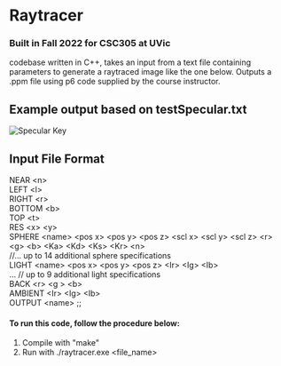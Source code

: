 # Raytracer

### Built in Fall 2022 for CSC305 at UVic

codebase written in C++, takes an input from a text file containing parameters to generate a raytraced image like the one below. Outputs a .ppm file using p6 code supplied by the course instructor.


## Example output based on testSpecular.txt

![Specular Key](https://user-images.githubusercontent.com/26943573/206874720-c19ae8fc-bc02-4337-be21-768e20336b18.png)


## Input File Format

NEAR \<n>   <br>
LEFT \<l>   <br>
RIGHT \<r>  <br>
BOTTOM \<b> <br>
TOP \<t>    <br>
RES \<x> \<y> <br>
SPHERE \<name> \<pos x> \<pos y> \<pos z> \<scl x> \<scl y> \<scl z> \<r> \<g> \<b> \<Ka> \<Kd> \<Ks> \<Kr> \<n> <br>
//… up to 14 additional sphere specifications <br>
LIGHT \<name> \<pos x> \<pos y> \<pos z> \<Ir> \<Ig> \<Ib> <br>
… // up to 9 additional light specifications <br>
BACK \<r> \<g > \<b> <br>
AMBIENT \<Ir> \<Ig> \<Ib> <br>
OUTPUT \<name>
;;
#### To run this code, follow the procedure below:

1. Compile with "make"
1. Run with ./raytracer.exe \<file_name>



